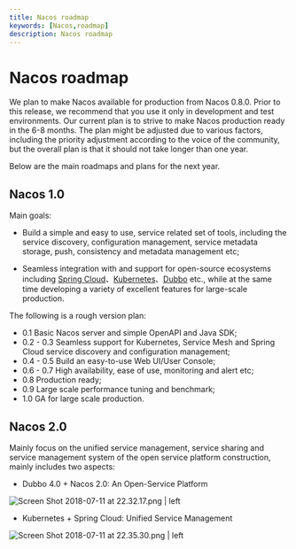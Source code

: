 ```yaml
---
title: Nacos roadmap
keywords: [Nacos,roadmap]
description: Nacos roadmap
---
```


# Nacos roadmap

We plan to make Nacos available for production from Nacos 0.8.0. Prior to this release, we recommend that you use it only in development and test environments.
Our current plan is to strive to make Nacos production ready in the 6-8 months. The plan might be adjusted due to various factors, including the priority adjustment according to the voice of the community, but the overall plan is that it should not take longer than one year.

Below are the main roadmaps and plans for the next year.

## Nacos 1.0

Main goals:

* Build a simple and easy to use, service related set of tools, including the service discovery, configuration management, service metadata storage, push, consistency and metadata management etc;

* Seamless integration with and support for open-source ecosystems including [Spring Cloud](https://github.com/alibaba/spring-cloud-alibaba)、[Kubernetes](https://github.com/kubernetes/kubernetes)、[Dubbo](https://github.com/apache/dubbo) etc., while at the same time developing a variety of excellent features for large-scale production.

The following is a rough version plan:

* 0.1 Basic Nacos server and simple OpenAPI and Java SDK;
* 0.2 - 0.3 Seamless support for Kubernetes, Service Mesh and Spring Cloud service discovery and configuration management;
* 0.4 - 0.5 Build an easy-to-use Web UI/User Console;
* 0.6 - 0.7 High availability, ease of use, monitoring and alert etc;
* 0.8 Production ready;
* 0.9 Large scale performance tuning and benchmark;
* 1.0 GA for large scale production.

## Nacos 2.0

Mainly focus on the unified service management, service sharing and service management system of the open service platform construction, mainly includes two aspects:

* Dubbo 4.0 + Nacos 2.0: An Open-Service Platform

![Screen Shot 2018-07-11 at 22.32.17.png | left](https://cdn.yuque.com/lark/0/2018/png/15914/1531319724777-d19b0304-535c-4af9-bee1-f358b6e55d91.png "")

* Kubernetes + Spring Cloud: Unified Service Management

![Screen Shot 2018-07-11 at 22.35.30.png | left](https://cdn.yuque.com/lark/0/2018/png/15914/1531319755930-0040e67e-ca05-47b9-9cd0-07ffd7452eae.png "")